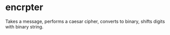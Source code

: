 # encrpter
Takes a message, performs a caesar cipher, converts to binary, shifts digits with binary string.
